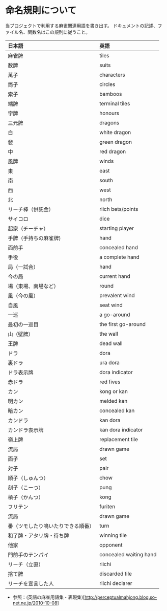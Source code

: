 # 命名規則について
当プロジェクトで利用する麻雀関連用語を書き出す。
ドキュメントの記述、ファイル名、関数名はこの規則に従うこと。

| 日本語 | 英語 |
|:-------|:-----|
| 麻雀牌 | tiles |
| 数牌 | suits |
| 萬子 | characters |
| 筒子 | circles |
| 索子 | bamboos |
| 端牌 | terminal tiles |
| 字牌 | honours |
| 三元牌 | dragons |
| 白 | white dragon |
| 發 | green dragon |
| 中 | red dragon |
| 風牌 | winds |
| 東 | east |
| 南 | south |
| 西 | west |
| 北 | north |
| リーチ棒（供託金） | riich bets/points |
| サイコロ | dice |
| 起家（チーチャ） | starting player |
| 手牌（手持ちの麻雀牌) |  hand
| 面前手 | concealed hand |
| 手役 | a complete hand |
| 局（一試合） | hand |
| 今の局 | current hand |
| 場（東場、南場など） | round |
| 風（今の風） | prevalent wind |
| 自風 | seat wind |
| 一巡 | a go-around | 
| 最初の一巡目 | the first go-around |
| 山（壁牌） | the wall |
| 王牌 | dead wall |
| ドラ |  dora |
| 裏ドラ | ura dora |
| ドラ表示牌 | dora indicator |
| 赤ドラ | red fives |
| カン |  kong or kan |
| 明カン |  melded kan |
| 暗カン | concealed kan |
| カンドラ | kan dora |
| カンドラ表示牌 | kan dora indicator |
| 嶺上牌 | replacement tile |
| 流局 | drawn game |
| 面子 | set |
| 対子 | pair |
| 順子（しゅんつ） | chow |
| 刻子（こーつ） | pung |
| 槓子（かんつ） | kong |
| フリテン |  furiten |
| 流局 | drawn game |
| 番（ツモしたり鳴いたりできる順番） |  turn
| 和了牌・アタリ牌・待ち牌 | winning tile |
| 他家 | opponent |
| 門前手のテンパイ | concealed waiting hand |
| リーチ（立直） |  riichi |
| 捨て牌 | discarded tile |
| リーチを宣言した人 | riichi declarer |

* 参照：(英語の麻雀用語集・表現集)[http://perceptualmahjong.blog.so-net.ne.jp/2010-10-08]
